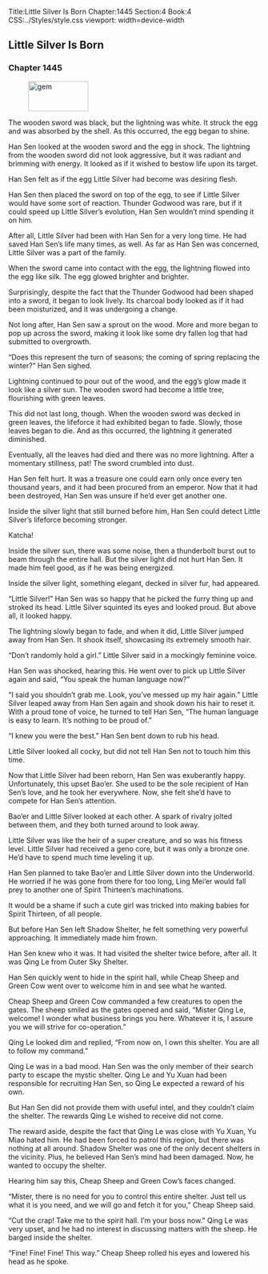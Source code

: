 Title:Little Silver Is Born 
Chapter:1445 
Section:4 
Book:4 
CSS:../Styles/style.css 
viewport: width=device-width
  
## Little Silver Is Born
### Chapter 1445 
<figure>
	<img src="../Images/gem.gif" alt="gem" id="gem" width="120" height="60" />
</figure>
  

  
  The wooden sword was black, but the lightning was white. It struck the egg and was absorbed by the shell. As this occurred, the egg began to shine.

Han Sen looked at the wooden sword and the egg in shock. The lightning from the wooden sword did not look aggressive, but it was radiant and brimming with energy. It looked as if it wished to bestow life upon its target.

Han Sen felt as if the egg Little Silver had become was desiring flesh.

Han Sen then placed the sword on top of the egg, to see if Little Silver would have some sort of reaction. Thunder Godwood was rare, but if it could speed up Little Silver’s evolution, Han Sen wouldn’t mind spending it on him.

After all, Little Silver had been with Han Sen for a very long time. He had saved Han Sen’s life many times, as well. As far as Han Sen was concerned, Little Silver was a part of the family.

When the sword came into contact with the egg, the lightning flowed into the egg like silk. The egg glowed brighter and brighter.

Surprisingly, despite the fact that the Thunder Godwood had been shaped into a sword, it began to look lively. Its charcoal body looked as if it had been moisturized, and it was undergoing a change.

Not long after, Han Sen saw a sprout on the wood. More and more began to pop up across the sword, making it look like some dry fallen log that had submitted to overgrowth.

“Does this represent the turn of seasons; the coming of spring replacing the winter?” Han Sen sighed.

Lightning continued to pour out of the wood, and the egg’s glow made it look like a silver sun. The wooden sword had become a little tree, flourishing with green leaves.

This did not last long, though. When the wooden sword was decked in green leaves, the lifeforce it had exhibited began to fade. Slowly, those leaves began to die. And as this occurred, the lightning it generated diminished.

Eventually, all the leaves had died and there was no more lightning. After a momentary stillness, pat! The sword crumbled into dust.

Han Sen felt hurt. It was a treasure one could earn only once every ten thousand years, and it had been procured from an emperor. Now that it had been destroyed, Han Sen was unsure if he’d ever get another one.

Inside the silver light that still burned before him, Han Sen could detect Little Silver’s lifeforce becoming stronger.

Katcha!

Inside the silver sun, there was some noise, then a thunderbolt burst out to beam through the entire hall. But the silver light did not hurt Han Sen. It made him feel good, as if he was being energized.

Inside the silver light, something elegant, decked in silver fur, had appeared.

“Little Silver!” Han Sen was so happy that he picked the furry thing up and stroked its head. Little Silver squinted its eyes and looked proud. But above all, it looked happy.

The lightning slowly began to fade, and when it did, Little Silver jumped away from Han Sen. It shook itself, showcasing its extremely smooth hair.

“Don’t randomly hold a girl.” Little Silver said in a mockingly feminine voice.

Han Sen was shocked, hearing this. He went over to pick up Little Silver again and said, “You speak the human language now?”

“I said you shouldn’t grab me. Look, you’ve messed up my hair again.” Little Silver leaped away from Han Sen again and shook down his hair to reset it. With a proud tone of voice, he turned to tell Han Sen, “The human language is easy to learn. It’s nothing to be proud of.”

“I knew you were the best.” Han Sen bent down to rub his head.

Little Silver looked all cocky, but did not tell Han Sen not to touch him this time.

Now that Little Silver had been reborn, Han Sen was exuberantly happy. Unfortunately, this upset Bao’er. She used to be the sole recipient of Han Sen’s love, and he took her everywhere. Now, she felt she’d have to compete for Han Sen’s attention.

Bao’er and Little Silver looked at each other. A spark of rivalry jolted between them, and they both turned around to look away.

Little Silver was like the heir of a super creature, and so was his fitness level. Little Silver had received a geno core, but it was only a bronze one. He’d have to spend much time leveling it up.

Han Sen planned to take Bao’er and Little Silver down into the Underworld. He worried if he was gone from there for too long, Ling Mei’er would fall prey to another one of Spirit Thirteen’s machinations.

It would be a shame if such a cute girl was tricked into making babies for Spirit Thirteen, of all people.

But before Han Sen left Shadow Shelter, he felt something very powerful approaching. It immediately made him frown.

Han Sen knew who it was. It had visited the shelter twice before, after all. It was Qing Le from Outer Sky Shelter.

Han Sen quickly went to hide in the spirit hall, while Cheap Sheep and Green Cow went over to welcome him in and see what he wanted.

Cheap Sheep and Green Cow commanded a few creatures to open the gates. The sheep smiled as the gates opened and said, “Mister Qing Le, welcome! I wonder what business brings you here. Whatever it is, I assure you we will strive for co-operation.”

Qing Le looked dim and replied, “From now on, I own this shelter. You are all to follow my command.”

Qing Le was in a bad mood. Han Sen was the only member of their search party to escape the mystic shelter. Qing Le and Yu Xuan had been responsible for recruiting Han Sen, so Qing Le expected a reward of his own.

But Han Sen did not provide them with useful intel, and they couldn’t claim the shelter. The rewards Qing Le wished to receive did not come.

The reward aside, despite the fact that Qing Le was close with Yu Xuan, Yu Miao hated him. He had been forced to patrol this region, but there was nothing at all around. Shadow Shelter was one of the only decent shelters in the vicinity. Plus, he believed Han Sen’s mind had been damaged. Now, he wanted to occupy the shelter.

Hearing him say this, Cheap Sheep and Green Cow’s faces changed.

“Mister, there is no need for you to control this entire shelter. Just tell us what it is you need, and we will go and fetch it for you,” Cheap Sheep said.

“Cut the crap! Take me to the spirit hall. I’m your boss now.” Qing Le was very upset, and he had no interest in discussing matters with the sheep. He barged inside the shelter.

“Fine! Fine! Fine! This way.” Cheap Sheep rolled his eyes and lowered his head as he spoke.
